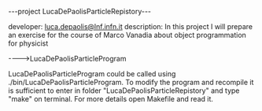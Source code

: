 ---project LucaDePaolisParticleRepistory---

developer: luca.depaolis@lnf.infn.it
description: In this project I will prepare an exercise for the course of Marco Vanadia about object programmation for physicist

---->LucaDePaolisParticleProgram

LucaDePaolisParticleProgram could be called using ./bin/LucaDePaolisParticleProgram.
To modify the program and recompile it is sufficient to enter in folder "LucaDePaolisParticleRepistory" and type "make" on terminal.
For more details open Makefile and read it.


